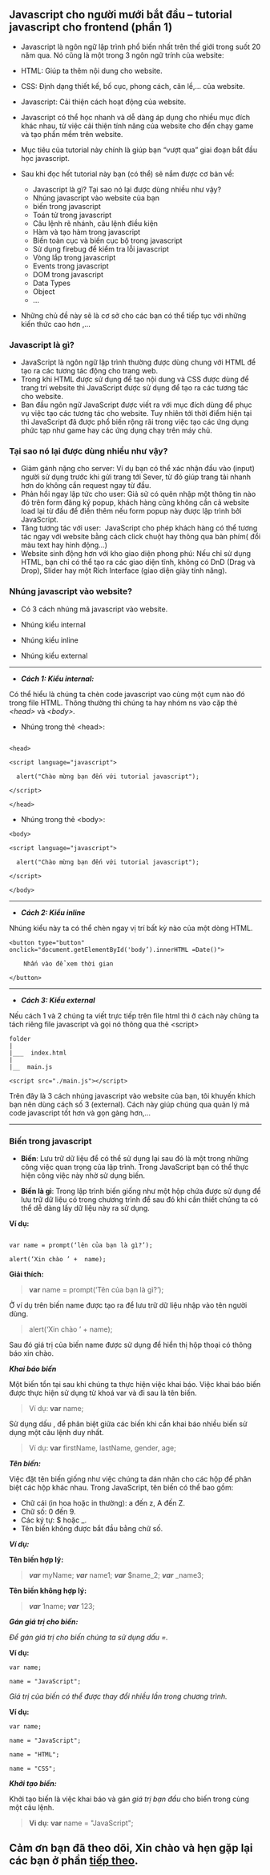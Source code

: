 ﻿## Javascript cho người mưới bắt đầu – tutorial javascript cho frontend (phần 1)

- Javascript là ngôn ngữ lập trình phổ biến nhất trên thế giới trong suốt 20 năm qua. Nó cũng là một trong 3 ngôn ngữ trính của website:
- HTML: Giúp ta thêm nội dung cho website.
- CSS: Định dạng thiết kế, bố cục, phong cách, căn lề,... của website.
- Javascript: Cải thiện cách hoạt động của website.
- Javascript có thể học nhanh và dễ dàng áp dụng cho nhiều mục đích khác nhau, từ việc cải thiện tính năng của website cho đến chạy game và tạo phần mềm trên website.
- Mục tiêu của tutorial này chính là giúp bạn “vượt qua” giai đoạn bắt đầu học javascript.
- Sau khi đọc hết tutorial này bạn (có thể) sẽ nắm được cơ bản về: 

  - Javascript là gì? Tại sao nó lại được dùng nhiều như vậy?
  - Nhúng javascript vào website của bạn
  - biến trong javascript
  - Toán tử trong javascript
  - Câu lệnh rẽ nhánh, câu lệnh điều kiện
  - Hàm và tạo hàm trong javascript
  - Biến toàn cục và biến cục bộ trong javascript
  - Sử dụng firebug để kiểm tra lỗi javascript
  - Vòng lắp trong javascript
  - Events trong javascript
  - DOM trong javascript
  - Data Types
  - Object
  - ...

- Những chủ đề này sẽ là cơ sở cho các bạn có thể tiếp tục với những kiến thức cao hơn ,...

### Javascript là gì?

- JavaScript là ngôn ngữ lập trình thường được dùng chung với HTML để tạo ra các tương tác động cho trang web.
- Trong khi HTML được sử dụng để tạo nội dung và CSS được dùng để trang trí website thì JavaScript được sử dụng để tạo ra các tương tác cho website.
- Ban đầu ngôn ngữ JavaScript được viết ra với mục đích dùng để phục vụ việc tạo các tương tác cho website. Tuy nhiên tới thời điểm hiện tại thì JavaScript đã được phổ biến rộng rãi trong việc tạo các ứng dụng phức tạp như game hay các ứng dụng chạy trên máy chủ.

### Tại sao nó lại được dùng nhiều như vậy?

- Giảm gánh nặng cho server: Ví dụ bạn có thể xác nhận đầu vào (input) người sử dụng trước khi gửi trang tới Sever, từ đó giúp trang tải nhanh hơn do không cần request ngay từ đầu.
- Phản hồi ngay lập tức cho user: Giả sử có quên nhập một thông tin nào đó trên form đăng ký popup, khách hàng cũng không cần cả website load lại từ đầu để điền thêm nếu form popup này được lập trình bởi JavaScript.
- Tăng tương tác với user:  JavaScript cho phép khách hàng có thể tương tác ngay với website bằng cách click chuột hay thông qua bàn phím( đổi màu text hay hình động...)
- Website sinh động hơn với kho giao diện phong phú: Nếu chỉ sử dụng HTML, bạn chỉ có thể tạo ra các giao diện tĩnh, không có DnD (Drag và Drop), Slider hay một Rich Interface (giao diện giày tính năng).

<div style="page-break-after: always"></div>

### Nhúng javascript vào website?

-  Có 3 cách nhúng mã javascript vào website. 

  - Nhúng kiểu internal
  - Nhúng kiểu inline
  - Nhúng kiểu external
  ---
- ***Cách 1: Kiểu internal:*** 

Có thể hiểu là chúng ta chèn code javascript vao cùng một cụm nào đó trong file HTML. Thông thường thì chúng ta hay nhóm ns vào cặp thẻ
*\<head>*  và  *\<body>.*


- Nhúng trong thẻ \<head>:

```

<head>

<script language="javascript">

  alert("Chào mừng bạn đến với tutorial javascript");

</script>

</head>

```

- Nhúng trong thẻ \<body>: 

```
<body>

<script language="javascript">

  alert("Chào mừng bạn đến với tutorial javascript");

</script>

</body>
```
---
- ***Cách 2: Kiểu inline***

Nhúng kiểu này ta có thể chèn ngay vị trí bất kỳ nào của một dòng HTML.

```
<button type="button" onclick="document.getElementById('body’).innerHTML =Date()">

    Nhấn vào để xem thời gian

</button>
```
---
- ***Cách 3: Kiểu external***

Nếu cách 1 và 2 chúng ta viết trực tiếp trên file html thì ở cách này chũng ta tách riêng file javascript và gọi nó thông qua thẻ \<script>
```
folder
|
|___  index.html
|
|__  main.js
```

```
<script src="./main.js"></script>
```

Trên đây là 3 cách nhúng javascript vào website của bạn, tôi khuyến khích bạn nên dùng cách số 3 (external). Cách này giúp chúng qua quản lý mã code javascript tốt hơn và gọn gàng hơn,...

___
### Biến trong javascript

- **Biến**: Lưu trữ dữ liệu để có thể sử dụng lại sau đó là một trong những công việc quan trọng của lập trình. Trong JavaScript bạn có thể thực hiện công việc này nhờ sử dụng biến.

- **Biến là gì**: Trong lập trình biến giống như một hộp chứa được sử dụng để lưu trữ dữ liệu có trong chương trình để sau đó khi cần thiết chúng ta có thể dễ dàng lấy dữ liệu này ra sử dụng. 

**Ví dụ:**

```

var name = prompt(‘lên của bạn là gì?’);

alert(‘Xin chào ’ +  name); 
```
**Giải thích:**

>**var** name = prompt(‘Tên của bạn là gì?’);

Ở ví dụ trên biến name được tạo ra để lưu trữ dữ liệu nhập vào tên người dùng.

>alert(‘Xin chào ’ +  name); 

Sau đó giá trị của biến name được sử dụng để hiển thị hộp thoại có thông báo xin chào.

***Khai báo biến***

Một biến tồn tại sau khi chúng ta thực hiện việc khai báo. Việc khai báo biến được thực hiện sử dụng từ khoá var và đi sau là tên biến.

>Ví dụ:  **var** name;

Sử dụng dấu , để phân biệt giữa các biến khi cần khai báo nhiều biến sử dụng một câu lệnh duy nhất.

>Ví dụ: **var** firstName, lastName, gender, age;

***Tên biến:***

Việc đặt tên biến giống như việc chúng ta dán nhãn cho các hộp để phân biệt các hộp khác nhau. Trong JavaScript, tên biến có thể bao gồm:
  - Chữ cái (in hoa hoặc in thường): a đến z, A đến Z.
  - Chữ số: 0 đến 9.
  - Các ký tự: $ hoặc \_.
  - Tên biến không được bắt đầu bằng chữ số.

***Ví dụ:*** 

**Tên biến hợp lý:**

> ***var*** myName;
>***var*** name1;
>***var*** $name\_2;
>***var*** \_name3;

**Tên biến không hợp lý:**

>***var*** 1name;
>***var*** 123;

***Gán giá trị cho biến:***

_Để gán giá trị cho biến chúng ta sử dụng dấu =._

**Ví dụ:** 
```
var name; 

name = "JavaScript";
```
_Giá trị của biến có thể được thay đổi nhiều lần trong chương trình._

**Ví dụ:** 
```
var name; 

name = "JavaScript"; 

name = "HTML"; 

name = "CSS";
```

***Khởi tạo biến:***

Khởi tạo biến là việc khai báo và gán *giá trị bạn đầu* cho biến trong cùng một câu lệnh.

>**Vi dụ**: **var** name = "JavaScript";

## Cảm ơn bạn đã theo dõi, Xin chào và hẹn gặp lại các bạn ở phần [tiếp theo](https://github.com/thanhdat19521/tutorial-javascript/blob/main/tutorial-javascript_part2.md).
